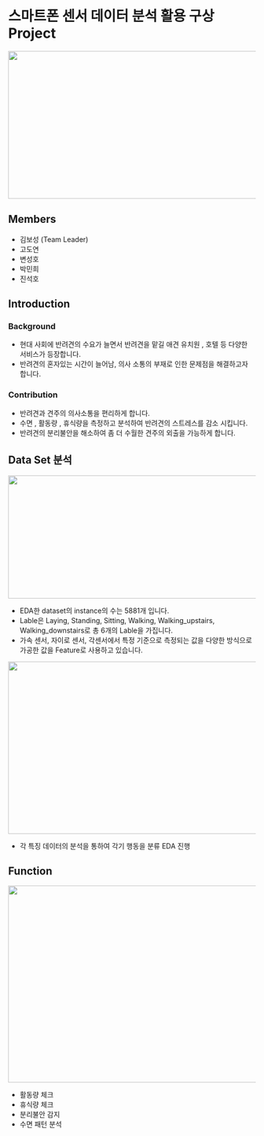 # 스마트폰 센서 데이터 분석 활용 구상 Project
<img src="https://github.com/BOSEONG000126/AI-X_Project/assets/116350240/8c5c1f5c-aaa9-4006-a5f6-6b2e0c7be83d"  width="1000" height="300">


## Members
  * 김보성 (Team Leader)
  * 고도연 
  * 변성호
  * 박민희
  * 진석호


## Introduction
### Background
  + 현대 사회에 반려견의 수요가 늘면서 반려견을 맡길 애견 유치원 , 호텔 등 다양한 서비스가 등장합니다.
  + 반려견의 혼자있는 시간이 늘어남, 의사 소통의 부재로 인한 문제점을 해결하고자 합니다.

### Contribution
  + 반려견과 견주의 의사소통을 편리하게 합니다.
  + 수면 , 활동량 , 휴식량을 측정하고 분석하여 반려견의 스트레스를 감소 시킵니다.
  + 반려견의 분리불안을 해소하여 좀 더 수월한 견주의 외출을 가능하게 합니다.


## Data Set 분석
<img src="https://github.com/BOSEONG000126/AI-X_Project/assets/116350240/a179c2dc-9a2a-4954-b159-9cab67a3dc51"  width="700" height="250">

  + EDA한 dataset의 instance의 수는 5881개 입니다.
  + Lable은 Laying, Standing, Sitting, Walking, Walking_upstairs, Walking_downstairs로 총 6개의 Lable을 가집니다.
  + 가속 센서, 자이로 센서, 각센서에서 특정 기준으로 측정되는 값을 다양한 방식으로 가공한 값을 Feature로 사용하고 있습니다.


<img src="https://github.com/BOSEONG000126/AI-X_Project/assets/116350240/c05ec430-38dc-4afb-815b-d9d934aa274e" width="700" height="350">

  + 각 특징 데이터의 분석을 통하여 각기 행동을 분류 EDA 진행

## Function
<img src="https://github.com/BOSEONG000126/AI-X_Project/assets/116350240/a6c1cb14-e5b1-46b7-8cfc-869ad24fab83" width="700" height="400">

  + 활동량 체크
  + 휴식량 체크
  + 분리불안 감지
  + 수면 패턴 분석


